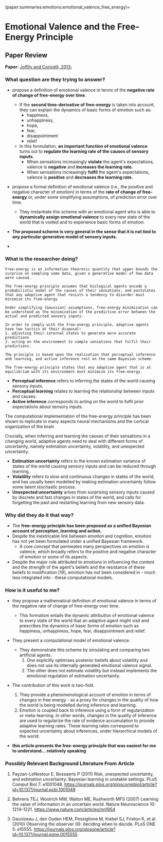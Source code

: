 (paper:summaries:emotions:emotional_valence_free_energy)=
# Emotional Valence and the Free-Energy Principle

## Paper Review

**Paper:** [Joffily and Coricelli, 2013;](https://doi.org/10.1371/journal.pcbi.1003094)

### What question are they trying to answer?
- propose a definition of emotional valence in terms of the **negative rate of change of free-energy over time**. 
  - If the **second time-derivative of free-energy** is taken into account, they can explain the dynamics of basic forms of emotion such as:
    - happiness, 
    - unhappiness, 
    - hope, 
    - fear, 
    - disappointment
    - relief 
  - In this formulation, **an important function of emotional valence** turns out to **regulate the learning rate of the causes of sensory inputs**.
    - When sensations increasingly **violate** the agent's expectations, valence is **negative** and **increases the learning rate.**
    - When sensations increasingly **fulfil** the agent's expectations, valence is **positive** and **decreases the learning rate.**

- propose a formal definition of emotional valence (i.e., the positive and negative character of emotion) in terms of the **rate of change of free-energy** or, under some simplifying assumptions, of prediction error over time.
  - They instantiate this scheme with an emotional agent who is able to **dynamically assign emotional valence** to every new state of the world that is visited and to experience basic forms of emotion.

- **The proposed scheme is very general in the sense that it is not tied to any particular generative model of sensory inputs.**
- 
### What is the researcher doing?
```{note}
Free-energy is an information theoretic quantity that upper bounds the surprise on sampling some data, given a generative model of how data were caused.

The free-energy principle assumes that biological agents encode a probabilistic model of the causes of their sensations, and postulates that any adaptive agent that resists a tendency to disorder must minimize its free-energy

Under simplifying (Gaussian) assumptions, free-energy minimization can be understood as the minimization of the prediction error between the actual and predicted sensory inputs.

In order to comply with the free-energy principle, adaptive agents have two tactics at their disposal: 
1. adjusting their internal states to generate more accurate predictions 
2. acting on the environment to sample sensations that fulfil their predictions.

The principle is based upon the realization that perceptual inference and learning, and active inference rest on the same Bayesian scheme.

The free-energy principle states that any adaptive agent that is at equilibrium with its environment must minimize its free-energy. 
```
- **Perceptual inference** refers to inferring the states of the world causing sensory inputs.
- **Perceptual learning** relates to learning the relationship between inputs and causes. 
- **Active inference** corresponds to acting on the world to fulfil prior expectations about sensory inputs.

The computational implementation of the free-energy principle has been shown to replicate in many aspects neural mechanisms and the cortical organization of the brain

Crucially, when inferring and learning the causes of their sensations in a changing world, adaptive agents need to deal with different forms of uncertainty, namely estimation uncertainty, volatility, and unexpected uncertainty.

- **Estimation uncertainty** refers to the known estimation variance of states of the world causing sensory inputs and can be reduced through learning. 
- **Volatility** refers to slow and continuous changes in states of the world, and has usually been modelled by making estimation uncertainty follow some latent stochastic process.
- **Unexpected uncertainty** arises from surprising sensory inputs caused by discrete and fast changes in states of the world, and calls for forgetting the past and restarting learning from new sensory data. 



### Why did they do it that way?
- The **free-energy principle has been proposed as a unified Bayesian account of perception, learning and action.** 
- Despite the inextricable link between emotion and cognition, emotion has not yet been formulated under a unified Bayesian framework. 
  - A core concept that permeates many perspectives on emotion is valence, which broadly refers to the positive and negative character of emotion or some of its aspects. 
- Despite the major role attributed to emotions in influencing the content and the strength of the agent's beliefs and the resistance of these beliefs to modification [19], emotion has not been considered in - much less integrated into - these computational models.

### How is it useful to me?
- they  propose a mathematical definition of emotional valence in terms of the negative rate of change of free-energy over time. 
  - This formalism entails the dynamic attribution of emotional valence to every state of the world that an adaptive agent might visit and prescribes the dynamics of basic forms of emotion such as happiness, unhappiness, hope, fear, disappointment and relief.
- They present a computational model of emotional valence. 
  - They demonstrate this scheme by simulating and comparing two artificial agents. 
    1. One explicitly optimises posterior beliefs about volatility and does not use its internally generated emotional valence signal. 
    2. The other does not estimate volatility but instead implements the emotional regulation of estimation uncertainty. 

- The contribution of this work is two-fold. 
  1. They provide a phenomenological account of emotion in terms of changes in free energy - as a proxy for changes in the quality of how the world is being modelled during inference and learning. 
  2. Emotion is coupled back to inference using a form of regularization or meta-learning. In other words, changes in the quality of inference are used to regularize the rate of evidence accumulation to provide adaptive learning rates. These learning rates correspond to expected uncertainty about inferences, under hierarchical models of the world.

- **this article presents the free-energy principle that was easiest for me to understand... relatively speaking**

### Possibly Relevant Background Literature From Article
1. Payzan-LeNestour E, Bossaerts P (2011) Risk, unexpected uncertainty, and estimation uncertainty: Bayesian learning in unstable settings. PLoS Comput Biol 7: e1001048.
https://journals.plos.org/ploscompbiol/article?id=10.1371/journal.pcbi.1001048

2. Behrens TEJ, Woolrich MW, Walton ME, Rushworth MFS (2007) Learning the value of information in an uncertain world. Nature Neuroscience 10: 1214–1221.
https://www.nature.com/articles/nn1954


3. Daunizeau J, den Ouden HEM, Pessiglione M, Kiebel SJ, Friston K, et al. (2010) Observing the observer (II): deciding when to decide. PLoS ONE 5: e15555.
https://journals.plos.org/plosone/article?id=10.1371/journal.pone.0015555









